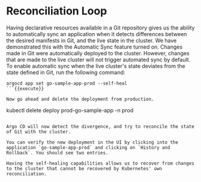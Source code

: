 # Reconciliation Loop

Having declarative resources available in a Git repository gives us the ability to automatically sync an application when it detects differences between the desired manifests in Git, and the live state in the cluster.
We have demonstrated this with the Automatic Sync feature turned on.
Changes made in Git were automatically deployed to the cluster.
However, changes that are made to the live cluster will not trigger automated sync by default.
To enable automatic sync when the live cluster's state deviates from the state defined in Git, run the following command:

```
argocd app set go-sample-app-prod --self-heal
```{{execute}}

Now go ahead and delete the deployment from production.

```
kubectl delete deploy prod-go-sample-app -n prod
```{{execute}}

Argo CD will now detect the divergence, and try to reconcile the state of Git with the cluster.

You can verify the new deployment in the UI by clicking into the application `go-sample-app-prod` and clicking on `History and Rollback`. You should see two entries.

Having the self-healing capabilities allows us to recover from changes to the cluster that cannot be recovered by Kubernetes' own reconciliation.